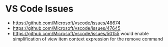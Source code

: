 # VS Code Issues

- https://github.com/Microsoft/vscode/issues/48674
- https://github.com/Microsoft/vscode/issues/47645
- https://github.com/Microsoft/vscode/issues/50155 would enable simplification of view item context expression for the remove command
